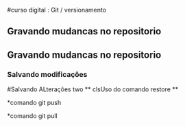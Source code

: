 #curso digital : Git / versionamento
## Gravando mudancas no repositorio
## Gravando mudancas no repositorio

### Salvando modificações 
#Salvando ALterações two
** clsUso do comando restore **

*comando git push

*comando git pull
